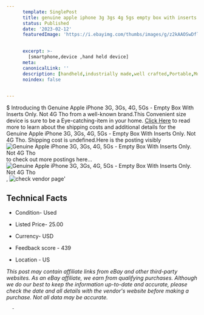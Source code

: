```yaml
---
      template: SinglePost
      title: genuine apple iphone 3g 3gs 4g 5gs empty box with inserts only not 4g tho
      status: Published
      date: '2023-02-12'
      featuredImage: 'https://i.ebayimg.com/thumbs/images/g/z2kAAOSwDflj4GdI/s-l225.jpg'
       

      excerpt: >-
        [smartphone,device ,hand held device]
      meta:
      canonicalLink: ''
      description: [handheld,industrially made,well crafted,Portable,Mobile,Compact,Convenient,Lightweight,Maneuverable,Man-portable,Miniature,Carriable,Hand-held,Light,Holdable,Transportable,Mobile device,Pocket-sized,On-the-go,Wireless,Cordless,Compact size,Convenient size, smartphone,device ,hand held device]
      noindex: false
      

---
```

$
      Introducing th Genuine Apple iPhone 3G, 3Gs, 4G, 5Gs - Empty Box With Inserts Only. Not 4G Tho from a well-known brand.This Convenient size device  is sure to be a Eye-catching-item in your home. [Click Here](https://www.ebay.com/itm/304795053828?hash=item46f7336f04%3Ag%3Az2kAAOSwDflj4GdI&amdata=enc%3AAQAHAAAA4MANIrj%2Fk2xS%2B3FQmHxbMbrI4OYMHTPFTYR9PqQqMXvViTrIiG2FpcDU8MpsNexbNL32iE65hOxOdHElnosamAAYf%2BkQo%2FlvXJLEiSgBN7%2BYI4eu2%2Bm8nU8yZ6R87K2%2BCmkvJK%2BoMtKHBtxsSXiQEZuwQ0HDor7VHsNVob%2B8GOmguW%2BfRJdFLCKylpz8mlSoqvqnmgSlIcUvg0Ig4iJifxA7e6M8XfTK3TOQ%2BQBayAiviep3iSC9ORQUPHotzf4nr%2B%2BUjvt13IHc%2FnA8nRbrWkf2ls9Q5MWlkThB3%2FA9LM2B&mkevt=1&mkcid=1&mkrid=711-53200-19255-0&campid=%253CePNCampaignId%253E&customid=%253CreferenceId%253E&toolid=10049) to read more to learn about the shipping costs and additional details for the Genuine Apple iPhone 3G, 3Gs, 4G, 5Gs - Empty Box With Inserts Only. Not 4G Tho. Shipping cost is undefined.Here is the posting visibly ![Genuine Apple iPhone 3G, 3Gs, 4G, 5Gs - Empty Box With Inserts Only. Not 4G Tho](https://i.ebayimg.com/thumbs/images/g/z2kAAOSwDflj4GdI/s-l225.jpg) to check out more postings here... ![Genuine Apple iPhone 3G, 3Gs, 4G, 5Gs - Empty Box With Inserts Only. Not 4G Tho](https://i.ebayimg.com/images/g/z2kAAOSwDflj4GdI/s-l1600.jpg), ![check vendor page](https://origin-galleryplus.ebayimg.com/ws/web/304795053828_2_0_1/225x225.jpg,https://origin-galleryplus.ebayimg.com/ws/web/304795053828_3_0_1/225x225.jpg,https://origin-galleryplus.ebayimg.com/ws/web/304795053828_4_0_1/225x225.jpg,https://origin-galleryplus.ebayimg.com/ws/web/304795053828_5_0_1/225x225.jpg,https://origin-galleryplus.ebayimg.com/ws/web/304795053828_6_0_1/225x225.jpg,https://origin-galleryplus.ebayimg.com/ws/web/304795053828_7_0_1/225x225.jpg,https://origin-galleryplus.ebayimg.com/ws/web/304795053828_8_0_1/225x225.jpg,https://origin-galleryplus.ebayimg.com/ws/web/304795053828_9_0_1/225x225.jpg,https://origin-galleryplus.ebayimg.com/ws/web/304795053828_10_0_1/225x225.jpg,https://origin-galleryplus.ebayimg.com/ws/web/304795053828_11_0_1/225x225.jpg,https://origin-galleryplus.ebayimg.com/ws/web/304795053828_12_0_1/225x225.jpg,https://origin-galleryplus.ebayimg.com/ws/web/304795053828_13_0_1/225x225.jpg,https://origin-galleryplus.ebayimg.com/ws/web/304795053828_14_0_1/225x225.jpg)'

      

 ## Technical Facts 



     
      

 - Condition- Used 


      

 - Listed Price- 25.00 


      

 - Currency- USD 


      

 - Feedback score - 439 


      

 - Location - US 


      
      

 *_This post may contain affiliate links from eBay and other third-party websites. As an eBay affiliate, we earn from qualifying purchases. Although we do our best to keep the information up-to-date and accurate, please check the date and all details with the vendor's website before making a purchase. Not all data may be accurate._*




      -
